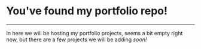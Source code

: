 # You've found my portfolio repo!
---
In here we will be hosting my portfolio projects, seems a bit empty right now, but there are a few projects we will be adding <em>soon<em>!
